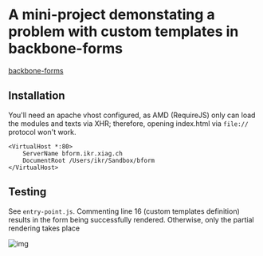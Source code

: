 # A mini-project demonstating a problem with custom templates in backbone-forms

[backbone-forms](https://github.com/powmedia/backbone-forms)

## Installation

You'll need an apache vhost configured, as AMD (RequireJS) only can load the modules and texts via
XHR; therefore, opening index.html via `file://` protocol won't work.

    <VirtualHost *:80>
        ServerName bform.ikr.xiag.ch
        DocumentRoot /Users/ikr/Sandbox/bform
    </VirtualHost>

## Testing

See `entry-point.js`. Commenting line 16 (custom templates definition) results in the form being
successfully rendered. Otherwise, only the partial rendering takes place

![img](http://xiag.ch/share/2012-05-16_1538.png)